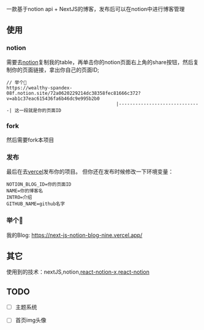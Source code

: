 一款基于notion api + NextJS的博客，发布后可以在notion中进行博客管理

## 使用

### notion
需要去[notion](https://wealthy-spandex-08f.notion.site/72a0620229214dc38358fec81666c372?v=ab1c37eac615436fa6b46dc9e995b2b0)复制我的table，再单击你的notion页面右上角的share按钮，然后复制你的页面链接，拿出你自己的页面ID;
```
// 举个🌰
https://wealthy-spandex-08f.notion.site/72a0620229214dc38358fec81666c372?v=ab1c37eac615436fa6b46dc9e995b2b0
                                        |------------------------------| 这一段就是你的页面ID
```
### fork
然后需要fork本项目


### 发布
最后在去[vercel](https://vercel.com/)发布你的项目。
但你还在发布时候修改一下环境变量：
```
NOTION_BLOG_ID=你的页面ID
NAME=你的博客名
INTRO=介绍
GITHUB_NAME=github名字
```

### 举个🌰
我的Blog: https://next-js-notion-blog-nine.vercel.app/
## 其它
使用到的技术：nextJS,notion,[react-notion-x](https://github.com/NotionX/react-notion-x),[react-notion](https://github.com/splitbee/react-notion)

## TODO

- [ ] 主题系统

- [ ] 首页img头像
